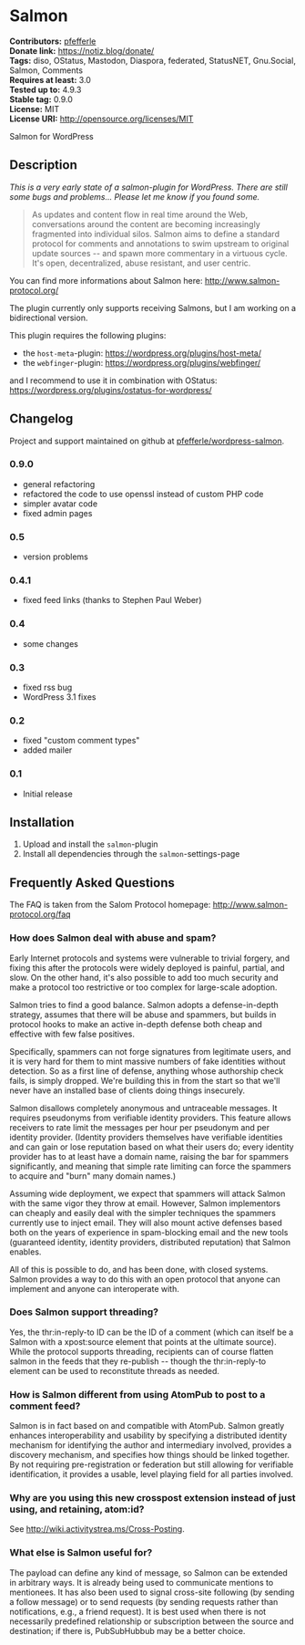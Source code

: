# Salmon #
**Contributors:** [pfefferle](https://profiles.wordpress.org/pfefferle)  
**Donate link:** https://notiz.blog/donate/  
**Tags:** diso, OStatus, Mastodon, Diaspora, federated, StatusNET, Gnu.Social, Salmon, Comments  
**Requires at least:** 3.0  
**Tested up to:** 4.9.3  
**Stable tag:** 0.9.0  
**License:** MIT  
**License URI:** http://opensource.org/licenses/MIT  

Salmon for WordPress

## Description ##

*This is a very early state of a salmon-plugin for WordPress. There are still some bugs and problems... Please
let me know if you found some.*

> As updates and content flow in real time around the Web, conversations around the content are becoming increasingly fragmented into individual silos.  Salmon aims to define a standard protocol for comments and annotations to swim upstream to original update sources -- and spawn more commentary in a virtuous cycle.  It's open, decentralized, abuse resistant, and user centric.

You can find more informations about Salmon here: http://www.salmon-protocol.org/

The plugin currently only supports receiving Salmons, but I am working on a bidirectional version.

This plugin requires the following plugins:

* the `host-meta`-plugin: <https://wordpress.org/plugins/host-meta/>
* the `webfinger`-plugin: <https://wordpress.org/plugins/webfinger/>

and I recommend to use it in combination with OStatus: <https://wordpress.org/plugins/ostatus-for-wordpress/>


## Changelog ##

Project and support maintained on github at [pfefferle/wordpress-salmon](https://github.com/pfefferle/wordpress-salmon).

### 0.9.0 ###

* general refactoring
* refactored the code to use openssl instead of custom PHP code
* simpler avatar code
* fixed admin pages

### 0.5 ###

* version problems

### 0.4.1 ###

* fixed feed links (thanks to Stephen Paul Weber)

### 0.4 ###

* some changes

### 0.3 ###

* fixed rss bug
* WordPress 3.1 fixes

### 0.2 ###

* fixed "custom comment types"
* added mailer

### 0.1 ###

* Initial release

## Installation ##

1. Upload and install the `salmon`-plugin
2. Install all dependencies through the `salmon`-settings-page

## Frequently Asked Questions ##

The FAQ is taken from the Salom Protocol homepage: <http://www.salmon-protocol.org/faq>

### How does Salmon deal with abuse and spam? ###

Early Internet protocols and systems were vulnerable to trivial forgery, and fixing this after the protocols were widely deployed is painful, partial, and slow.  On the other hand, it's also possible to add too much security and make a protocol too restrictive or too complex for large-scale adoption.

Salmon tries to find a good balance.  Salmon adopts a defense-in-depth strategy, assumes that there will be abuse and spammers, but builds in protocol hooks to make an active in-depth defense both cheap and effective with few false positives.

Specifically, spammers can not forge signatures from legitimate users, and it is very hard for them to mint massive numbers of fake identities without detection.  So as a first line of defense, anything whose authorship check fails, is simply dropped.  We're building this in from the start so that we'll never have an installed base of clients doing things insecurely.

Salmon disallows completely anonymous and untraceable messages.  It requires pseudonyms from verifiable identity providers.  This feature allows receivers to rate limit the messages per hour per pseudonym and per identity provider.  (Identity providers themselves have verifiable identities and can gain or lose reputation based on what their users do; every identity provider has to at least have a domain name, raising the bar for spammers significantly, and meaning that simple rate limiting can force the spammers to acquire and "burn" many domain names.)

Assuming wide deployment, we expect that spammers will attack Salmon with the same vigor they throw at email.  However, Salmon implementors can cheaply and easily deal with the simpler techniques the spammers currently use to inject email.  They will also mount active defenses based both on the years of experience in spam-blocking email and the new tools (guaranteed identity, identity providers, distributed reputation) that Salmon enables.

All of this is possible to do, and has been done, with closed systems.  Salmon provides a way to do this with an open protocol that anyone can implement and anyone can interoperate with.

### Does Salmon support threading? ###

Yes, the thr:in-reply-to ID can be the ID of a comment (which can itself be a Salmon with a xpost:source element that points at the ultimate source).  While the protocol supports threading, recipients can of course flatten salmon in the feeds that they re-publish -- though the thr:in-reply-to element can be used to reconstitute threads as needed.

### How is Salmon different from using AtomPub to post to a comment feed? ###

Salmon is in fact based on and compatible with AtomPub. Salmon greatly enhances interoperability and usability by specifying a distributed identity mechanism for identifying the author and intermediary involved, provides a discovery mechanism, and specifies how things should be linked together.  By not requiring pre-registration or federation but still allowing for verifiable identification, it provides a usable, level playing field for all parties involved.

### Why are you using this new crosspost extension instead of just using, and retaining, atom:id? ###

See <http://wiki.activitystrea.ms/Cross-Posting>.

### What else is Salmon useful for? ###

The payload can define any kind of message, so Salmon can be extended in arbitrary ways.  It is already being used to communicate mentions to mentionees.  It has also been used to signal cross-site following (by sending a follow message) or to send requests (by sending requests rather than notifications, e.g., a friend request).  It is best used when there is not necessarily predefined relationship or subscription between the source and destination; if there is, PubSubHubbub may be a better choice.
